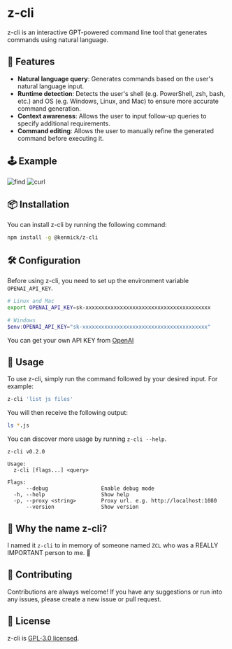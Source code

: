 # z-cli

z-cli is an interactive GPT-powered command line tool that generates commands using natural language.

## 🚀 Features

- **Natural language query**: Generates commands based on the user's natural language input.
- **Runtime detection**: Detects the user's shell (e.g. PowerShell, zsh, bash, etc.) and OS (e.g. Windows, Linux, and Mac) to ensure more accurate command generation.
- **Context awareness**: Allows the user to input follow-up queries to specify additional requirements.
- **Command editing**: Allows the user to manually refine the generated command before executing it.

## 🕹️ Example

![find](https://user-images.githubusercontent.com/10039224/230117592-d363a1cf-d335-49d6-9d47-cf6ddf86b1f9.gif)
![curl](https://user-images.githubusercontent.com/10039224/230116461-cf902508-df74-4612-a71b-d4b33995f55f.gif)

## 📦 Installation

You can install z-cli by running the following command:

```bash
npm install -g @kenmick/z-cli
```

## 🛠️ Configuration

Before using z-cli, you need to set up the environment variable `OPENAI_API_KEY`.

```bash
# Linux and Mac
export OPENAI_API_KEY=sk-xxxxxxxxxxxxxxxxxxxxxxxxxxxxxxxxxxxxxxxx
```

```powershell
# Windows
$env:OPENAI_API_KEY="sk-xxxxxxxxxxxxxxxxxxxxxxxxxxxxxxxxxxxxxxxx"
```

You can get your own API KEY from [OpenAI](https://platform.openai.com/account/api-keys/)

## 📖 Usage

To use z-cli, simply run the command followed by your desired input. For example:

```bash
z-cli 'list js files'
```

You will then receive the following output:

```bash
ls *.js
```

You can discover more usage by running `z-cli --help`.

```
z-cli v0.2.0

Usage:
  z-cli [flags...] <query>

Flags:
      --debug                 Enable debug mode
  -h, --help                  Show help
  -p, --proxy <string>        Proxy url. e.g. http://localhost:1080
      --version               Show version
```

## 📌 Why the name z-cli?

I named it `z-cli` to in memory of someone named `ZCL` who was a REALLY IMPORTANT person to me. 🌷

## 🤝 Contributing

Contributions are always welcome! If you have any suggestions or run into any issues, please create a new issue or pull request.

## 📜 License

z-cli is [GPL-3.0 licensed](https://github.com/kenmick/z-cli/blob/main/LICENSE).
